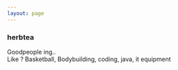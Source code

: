 ```yaml
---
layout: page
---
```


### herbtea<br>
Goodpeople ing..<br>
Like ? Basketball, Bodybuilding, coding, java, it equipment<br>



